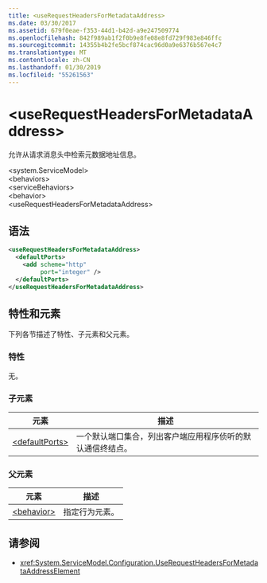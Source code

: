 ```yaml
---
title: <useRequestHeadersForMetadataAddress>
ms.date: 03/30/2017
ms.assetid: 679f0eae-f353-44d1-b42d-a9e247509774
ms.openlocfilehash: 842f989ab1f2f0b9e8fe08e8fd729f983e846ffc
ms.sourcegitcommit: 14355b4b2fe5bcf874cac96d0a9e6376b567e4c7
ms.translationtype: MT
ms.contentlocale: zh-CN
ms.lasthandoff: 01/30/2019
ms.locfileid: "55261563"
---
```

# <a name="userequestheadersformetadataaddress"></a>\<useRequestHeadersForMetadataAddress>
允许从请求消息头中检索元数据地址信息。  
  
\<system.ServiceModel>  
\<behaviors>  
\<serviceBehaviors>  
\<behavior>  
\<useRequestHeadersForMetadataAddress>  
  
## <a name="syntax"></a>语法  
  
```xml  
<useRequestHeadersForMetadataAddress>
  <defaultPorts>
    <add scheme="http"
         port="integer" />
  </defaultPorts>
</useRequestHeadersForMetadataAddress>
```  
  
## <a name="attributes-and-elements"></a>特性和元素  
 下列各节描述了特性、子元素和父元素。  
  
### <a name="attributes"></a>特性  
 无。  
  
### <a name="child-elements"></a>子元素  
  
|元素|描述|  
|-------------|-----------------|  
|[\<defaultPorts>](../../../../../docs/framework/configure-apps/file-schema/wcf/defaultports.md)|一个默认端口集合，列出客户端应用程序侦听的默认通信终结点。|  
  
### <a name="parent-elements"></a>父元素  
  
|元素|描述|  
|-------------|-----------------|  
|[\<behavior>](../../../../../docs/framework/configure-apps/file-schema/wcf/behavior-of-endpointbehaviors.md)|指定行为元素。|  
  
## <a name="see-also"></a>请参阅
- <xref:System.ServiceModel.Configuration.UseRequestHeadersForMetadataAddressElement>
